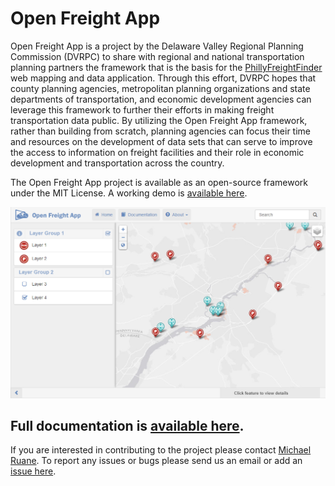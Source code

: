 Open Freight App
=============

Open Freight App is a project by the Delaware Valley Regional Planning Commission (DVRPC) to share with regional and national transportation planning partners the framework that is the basis for the [PhillyFreightFinder](http://www.dvrpc.org/webmaps/phillyfreightfinder/) web mapping and data application. Through this effort, DVRPC hopes that county planning agencies, metropolitan planning organizations and state departments of transportation, and economic development agencies can leverage this framework to further their efforts in making freight transportation data public. By utilizing the Open Freight App framework, rather than building from scratch, planning agencies can focus their time and resources on the development of data sets that can serve to improve the access to information on freight facilities and their role in economic development and transportation across the country. 

The Open Freight App project is available as an open-source framework under the MIT License. A working demo is [available here](http://dvrpcfreight.github.io/open-freight-app/).

![app image](/lib/images/app.png)

Full documentation is [available here](http://dvrpcfreight.github.io/open-freight-app/#toc).
-------------------------------

If you are interested in contributing to the project please contact [Michael Ruane](mailto:mruane@dvrpc.org). To report any issues or bugs please send us an email or add an [issue here](https://github.com/DVRPCfreight/open-freight-app/issues).







